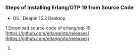 ### Steps of installing Erlang/OTP 19 from Source Code

* OS : Deepin 15.2 Desktop

1.Download source code of erlang/otp 19
[https://github.com/erlang/otp/releases](https://github.com/erlang/otp/releases)

2.
